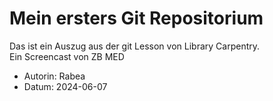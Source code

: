 # Mein ersters Git Repositorium
Das ist ein Auszug aus der git Lesson von Library Carpentry.  
Ein Screencast von ZB MED
- Autorin: Rabea
- Datum: 2024-06-07
